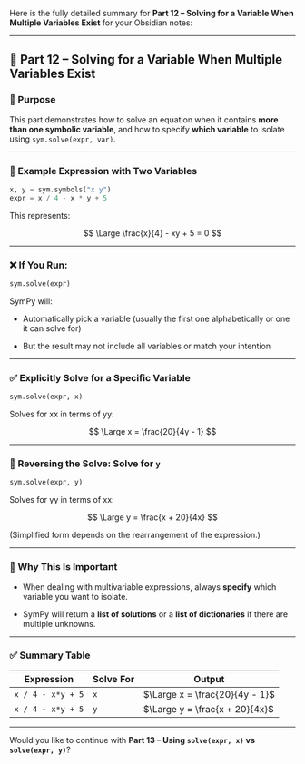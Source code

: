 Here is the fully detailed summary for **Part 12 – Solving for a Variable When Multiple Variables Exist** for your Obsidian notes:

---

## 🔄 Part 12 – Solving for a Variable When Multiple Variables Exist

### 📌 Purpose

This part demonstrates how to solve an equation when it contains **more than one symbolic variable**, and how to specify **which variable** to isolate using `sym.solve(expr, var)`.

---

### 🧪 Example Expression with Two Variables

```python
x, y = sym.symbols("x y")
expr = x / 4 - x * y + 5
```

This represents:

$$ \Large \frac{x}{4} - xy + 5 = 0 $$

---

### ❌ If You Run:

```python
sym.solve(expr)
```

SymPy will:

- Automatically pick a variable (usually the first one alphabetically or one it can solve for)
    
- But the result may not include all variables or match your intention
    

---

### ✅ Explicitly Solve for a Specific Variable

```python
sym.solve(expr, x)
```

Solves for xx in terms of yy:

$$ \Large x = \frac{20}{4y - 1} $$

---

### 🔁 Reversing the Solve: Solve for `y`

```python
sym.solve(expr, y)
```

Solves for yy in terms of xx:

$$ \Large y = \frac{x + 20}{4x} $$

(Simplified form depends on the rearrangement of the expression.)

---

### 🧠 Why This Is Important

- When dealing with multivariable expressions, always **specify** which variable you want to isolate.
    
- SymPy will return a **list of solutions** or a **list of dictionaries** if there are multiple unknowns.
    

---

### ✅ Summary Table

|Expression|Solve For|Output|
|---|---|---|
|`x / 4 - x*y + 5`|`x`|$\Large x = \frac{20}{4y - 1}$|
|`x / 4 - x*y + 5`|`y`|$\Large y = \frac{x + 20}{4x}$|

---

Would you like to continue with **Part 13 – Using `solve(expr, x)` vs `solve(expr, y)`**?